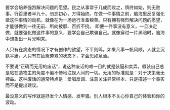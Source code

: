 
要学会培养强烈解决问题的愿望。民之从事常于几成而败之，慎终如始，则无败事。行百里者半九十。勿忘初心，方得始终。在做一件事情之前，脑海里反复强化做这件事情的动机，就像在为一场远行准备粮草。只有拥有强烈解决问题的愿望，才能够做到一往无前、所向披靡、百折不挠。
即便一件事没有意义，一旦决定做，就要强化做这件事的意义，要学会自己欺骗自己。就像穿过一片黑暗时，脑海中想象出一片光明来。


人只有在病态的情况下才有创作的欲望，不平则鸣。如果凡事一帆风顺，人就会沉默平庸。人只有在疲惫劳累的状态下，才会思如泉涌。


不要说“正确而无用的废话”，说这种废话的唯一目的就是装逼和卖弄，假装自己总是站在造物主的角度不偏不倚地注视人间的一切。无用的标准就是：对于决策毫无裨益。这种废话的通常特点是：爱唱反调、注意关注异常样本、只是描述一个事实而不是提出建议。


最没意义的写作就是抒发个人情感、发牢骚。别人根本不关心你自己的体验和你的波动。
